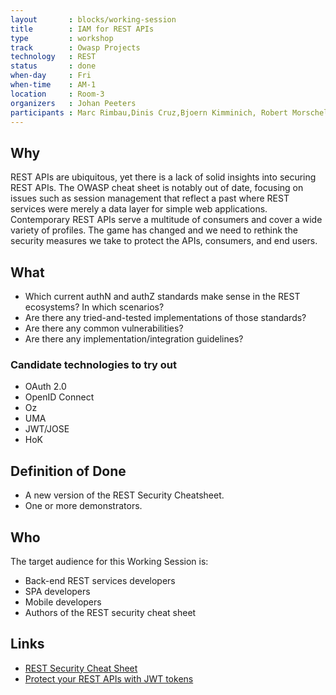 ```yaml
---
layout       : blocks/working-session
title        : IAM for REST APIs
type         : workshop
track        : Owasp Projects
technology   : REST
status       : done
when-day     : Fri
when-time    : AM-1
location     : Room-3
organizers   : Johan Peeters
participants : Marc Rimbau,Dinis Cruz,Bjoern Kimminich, Robert Morschel
---
```


## Why

REST APIs are ubiquitous, yet there is a lack of solid insights into securing REST APIs. The OWASP cheat sheet is notably out of date, focusing on issues such as session management that reflect a past where REST services were merely a data layer for simple web applications. Contemporary REST APIs serve a multitude of consumers and cover a wide variety of profiles. The game has changed and we need to rethink the security measures we take to protect the APIs, consumers, and end users.

## What

- Which current authN and authZ standards make sense in the REST ecosystems? In which scenarios?
- Are there any tried-and-tested implementations of those standards?
- Are there any common vulnerabilities?
- Are there any implementation/integration guidelines?

### Candidate technologies to try out

- OAuth 2.0
- OpenID Connect
- Oz
- UMA
- JWT/JOSE
- HoK

## Definition of Done

- A new version of the REST Security Cheatsheet.
- One or more demonstrators.

## Who

The target audience for this Working Session is:

- Back-end REST services developers
- SPA developers
- Mobile developers
- Authors of the REST security cheat sheet


## Links

- [REST Security Cheat Sheet](https://www.owasp.org/index.php/REST_Security_Cheat_Sheet)
- [Protect your REST APIs with JWT tokens](http://yo1peeters.blogspot.com/2017/06/protect-your-rest-apis-with-jwt-tokens.html)
